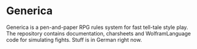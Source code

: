 # Generica
Generica is a pen-and-paper RPG rules system for fast tell-tale
style play. The repository contains documentation, charsheets and
WolframLanguage code for simulating fights. Stuff is in German right now.